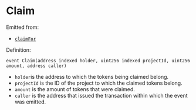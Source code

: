 # Claim

Emitted from:

* [`claimFor`](../write/burn.md)

Definition:

```solidity
event Claim(address indexed holder, uint256 indexed projectId, uint256 amount, address caller)
```

* `holder`is the address to which the tokens being claimed belong.
* `projectId` is the ID of the project to which the claimed tokens belong.
* `amount` is the amount of tokens that were claimed.
* `caller` is the address that issued the transaction within which the event was emitted.
